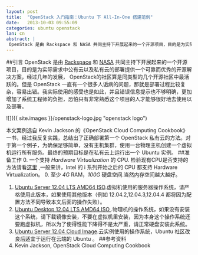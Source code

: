 ```yaml
---
layout: post
title:  "OpenStack 入门指南：Ubuntu 下 All-In-One 搭建范例"
date:   2013-10-03 09:55:09
categories: ubuntu openstack
lan: cn
abstract: |
 OpenStack 是由 Rackspace 和 NASA 共同主持下开展起来的一个开源项目，目的是为实际需求中公有云以及私有云的部署提供一个可靠而优秀的开源解决方案，经过几年的发展， OpenStack的社区算是同类型的几个开源社区中最活跃的。但是 OpenStack 一直有一个很多人诟病的问题，那就是部署过程比较复杂，容易出错。
---
```

##引言
OpenStack 是由 [Rackspace][rackspace] 和 [NASA][nasa] 共同主持下开展起来的一个开源项目，目的是为实际需求中公有云以及私有云的部署提供一个可靠而优秀的开源解决方案，经过几年的发展， OpenStack的社区算是同类型的几个开源社区中最活跃的。但是 OpenStack 一直有一个很多人诟病的问题，那就是部署过程比较复杂，容易出错。我实际使用的感受也是如此，并且错误信息提示也不够明确，更加增加了系统工程师的负担，恐怕只有非常熟悉这个项目的人才能够很好地去使用以及部署。

![]({{ site.images }}/openstack-logo.jpg "openstack logo")

本文案例选自 Kevin Jackson 的《OpenStack Cloud Computing Cookbook》一书，经过我反复实践，总结出了正确部署第一个 OpenStack 私有云的方法。对于第一个例子，为确保足够简单，没有主机集群，使用一台物理主机创建一个虚拟机运行所有服务。最终的预期目标是在私有云上运行出一个 Ubuntu 实例。
##准备工作
0. 一个支持 *Hardware Virtualization* 的 CPU. 检验现有CPU是否支持的方法请看[这里][check-hv] ,一般来讲，Intel 的 i 系列开始之后的 CPU 都支持 Hardware Virtualization。
0. 至少 *4G* RAM，*100G* 硬盘空间.当然内存空间越大越好。
1. [Ubuntu Server 12.04 LTS AMD64 ISO][ubuntu server 12.04].虚拟机使用的服务器操作系统，请严格使用此版本，如果使用其他版本（例如 12.04.2,12.04.3,12.04.4 都将因为配置方法不同导致本文后面的操作失败）。
2. [Ubuntu Desktop 12.04 LTS AMD64 ISO ][ubuntu desktop 12.04].物理机的操作系统，如果没有安装这个系统，请下载镜像安装，不要在虚拟机里安装，因为本身这个操作系统还要跑虚拟机，所以为了使得性能下降得不是太严重，请正常硬盘安装此系统。
3. [Ubuntu Server 12.04 Cloud Image][ubuntu server 12.04 cloud image].云实例使用的操作系统，Ubuntu 社区改良后适宜于运行在云端的 Ubuntu 。
##参考资料
1. Kevin Jackson, OpenStack Cloud Computing Cookbook

[rackspace]: http://www.rackspace.com "Rackspace"
[nasa]: http://www.nasa.gov "NASA"
[check-hv]: https://help.ubuntu.com/community/KVM/Installation
[ubuntu server 12.04]: http://old-releases.ubuntu.com/releases/12.04.0/ubuntu-12.04-server-amd64.iso
[ubuntu desktop 12.04]: http://old-releases.ubuntu.com/releases/12.04.0/ubuntu-12.04-desktop-amd64.iso
[ubuntu server 12.04 cloud image]: http://cloud-images.ubuntu.com/precise/current/precise-server-cloudimg-amd64.tar.gz
